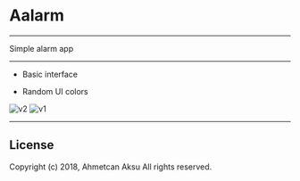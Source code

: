 # Aalarm

_____________________________

Simple alarm app

_____________________________

- Basic interface 

- Random UI colors

![v2](https://user-images.githubusercontent.com/26122392/45332950-41d74800-b57c-11e8-99cf-87a51679d443.png)
![v1](https://user-images.githubusercontent.com/26122392/45332946-3e43c100-b57c-11e8-9434-3c93f2b6601b.png)


_____________________________

## License

Copyright (c) 2018, Ahmetcan Aksu All rights reserved.
